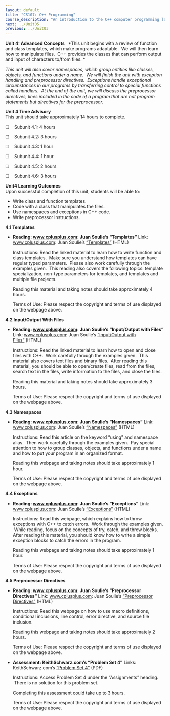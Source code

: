 ```yaml
---
layout: default
title: "CS107: C++ Programming"
course_description: "An introduction to the C++ computer programming language, focusing on syntax for primitive types, control structures, vectors, strings, structs, classes, functions, file I/O, exceptions and other programming constructs."
next: ../Unit05
previous: ../Unit03
---
```

**Unit 4: Advanced Concepts** <span id="4"></span> 
*This unit begins with a review of function and class templates, which
make programs adaptable.  We will then learn how to manipulate files. 
C++ provides the classes that can perform output and input of characters
to/from files. *  
  
 *This unit will also cover namespaces, which group entities like
classes, objects, and functions under a name.  We will finish the unit
with exception handling and preprocessor directives.  Exceptions handle
exceptional circumstances in our programs by transferring control to
special functions called handlers.  At the end of the unit, we will
discuss the preprocessor directives, lines included in the code of a
program that are not program statements but directives for the
preprocessor.*

**Unit 4 Time Advisory**  
This unit should take approximately 14 hours to complete.  
  
 ☐    Subunit 4.1: 4 hours  
  
 ☐    Subunit 4.2: 3 hours  
  
 ☐    Subunit 4.3: 1 hour  
  
 ☐    Subunit 4.4: 1 hour  
  
 ☐    Subunit 4.5: 2 hours  
  
 ☐    Subunit 4.6: 3 hours

**Unit4 Learning Outcomes**  
Upon successful completion of this unit, students will be able to:
-   Write class and function templates.
-   Code with a class that manipulates the files.
-   Use namespaces and exceptions in C++ code.
-   Write preprocessor instructions.

**4.1 Templates** <span id="4.1"></span> 
-   **Reading: www.cplusplus.com: Juan Soulie’s “Templates”**
    Link: www.cplusplus.com: Juan Soulie’s
    [“Templates”](http://www.cplusplus.com/doc/tutorial/templates/) (HTML)  
      
     Instructions: Read the linked material to learn how to write
    function and class templates.  Make sure you understand how
    templates can have regular typed parameters.  Please also work
    carefully through the examples given.  This reading also covers the
    following topics: template specialization, non-type parameters for
    templates, and templates and multiple file projects.  
      
     Reading this material and taking notes should take approximately 4
    hours.  
      
     Terms of Use: Please respect the copyright and terms of use
    displayed on the webpage above.

**4.2 Input/Output With Files** <span id="4.2"></span> 
-   **Reading: www.cplusplus.com: Juan Soulie’s “Input/Output with
    Files”**
    Link: www.cplusplus.com: Juan Soulie’s [“Input/Output with
    Files”](http://www.cplusplus.com/doc/tutorial/files/) (HTML)  
      
     Instructions: Read the linked material to learn how to open and
    close files with C++.  Work carefully through the examples given. 
    This material also covers text files and binary files.  After
    reading this material, you should be able to open/create files, read
    from the files, search text in the files, write information to the
    files, and close the files.  
      
     Reading this material and taking notes should take approximately 3
    hours.  
      
     Terms of Use: Please respect the copyright and terms of use
    displayed on the webpage above.

**4.3 Namespaces** <span id="4.3"></span> 
-   **Reading: www.cplusplus.com: Juan Soulie’s “Namespaces”**
    Link: www.cplusplus.com: Juan Soulie’s
    [“Namespaces”](http://www.cplusplus.com/doc/tutorial/namespaces/) (HTML)  
      
     Instructions: Read this article on the keyword “using” and
    namespace alias.  Then work carefully through the examples given.
     Pay special attention to how to group classes, objects, and
    functions under a name and how to put your program in an organized
    format.  
      
     Reading this webpage and taking notes should take approximately 1
    hour.  
      
     Terms of Use: Please respect the copyright and terms of use
    displayed on the webpage above.

**4.4 Exceptions** <span id="4.4"></span> 
-   **Reading: www.cplusplus.com: Juan Soulie’s “Exceptions”**
    Link: www.cplusplus.com: Juan Soulie’s
    [“Exceptions”](http://www.cplusplus.com/doc/tutorial/exceptions/) (HTML)  
      
     Instructions: Read this webpage, which explains how to throw
    exceptions with C++ to catch errors.  Work through the examples
    given.  While reading, focus on the concepts of try, catch, and
    throw blocks. After reading this material, you should know how to
    write a simple exception blocks to catch the errors in the
    program.  
      
     Reading this webpage and taking notes should take approximately 1
    hour.  
      
     Terms of Use: Please respect the copyright and terms of use
    displayed on the webpage above.

**4.5 Preprocessor Directives** <span id="4.5"></span> 
-   **Reading: www.cplusplus.com: Juan Soulie’s “Preprocessor
    Directives”**
    Link: www.cplusplus.com: Juan Soulie’s [“Preprocessor
    Directives”](http://www.cplusplus.com/doc/tutorial/preprocessor/) (HTML)  
      
     Instructions: Read this webpage on how to use macro definitions,
    conditional inclusions, line control, error directive, and source
    file inclusion.  
      
     Reading this webpage and taking notes should take approximately 2
    hours.  
      
     Terms of Use: Please respect the copyright and terms of use
    displayed on the webpage above.

-   **Assessment: KeithSchwarz.com’s “Problem Set 4”**
    Links: KeithSchwarz.com’s [“Problem Set
    4”](http://www.keithschwarz.com/cs106l/spring2009/) (PDF)  
      
     Instructions: Access Problem Set 4 under the “Assignments” heading.
     There is no solution for this problem set.  
      
     Completing this assessment could take up to 3 hours.  
      
     Terms of Use: Please respect the copyright and terms of use
    displayed on the webpage above.


